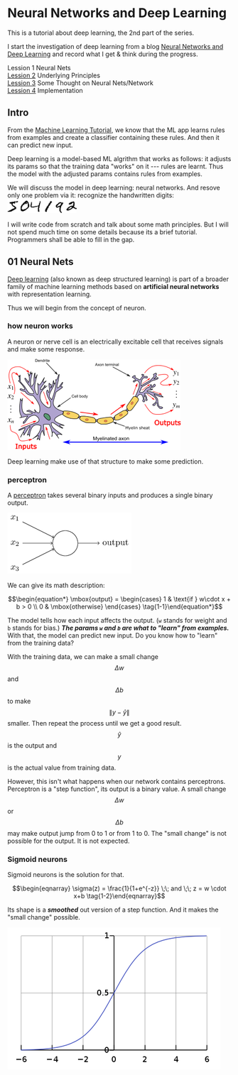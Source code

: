 <script id="MathJax-script" async src="https://cdn.jsdelivr.net/npm/mathjax@3/es5/tex-mml-chtml.js"></script>

# Neural Networks and Deep Learning

This is a tutorial about deep learning, the 2nd part of the series.

I start the investigation of deep learning from a blog
[Neural Networks and Deep Learning](http://neuralnetworksanddeeplearning.com/index.html)
and record what I get & think during the progress.

Lession 1 Neural Nets  
[Lession 2](./cost_function_math.md) Underlying Principles  
[Lession 3](./some_thought.md) Some Thought on Neural Nets/Network  
[Lession 4](./implementation.md) Implementation

## Intro

From the [Machine Learning Tutorial](../ml_tutorials/ml_tutorials.md), we know that
the ML app learns rules from examples and create a classifier
containing these rules. And then it can predict new input.

Deep learning is a model-based ML algrithm that
works as follows: it adjusts its params so that
the training data "works" on it --- rules are learnt.
Thus the model with the adjusted params contains rules from examples.

We will discuss the model in deep learning: neural networks.
And resove only one problem via it: recognize the handwritten digits:  
![handwritten digits](./pic/digits.png)

I will write code from scratch and talk about some math principles.
But I will not spend much time on some details because its a brief tutorial.
Programmers shall be able to fill in the gap.

## 01 Neural Nets

[Deep learning](https://en.wikipedia.org/wiki/Deep_learning)
(also known as deep structured learning) is part of a broader family of
machine learning methods based on **artificial neural networks**
with representation learning.

Thus we will begin from the concept of neuron.

### how neuron works

A neuron or nerve cell is an electrically excitable cell
that receives signals and make some response.

![Neuron](./pic/Neuron.png)

Deep learning make use of that structure to make some prediction.

### perceptron

A [perceptron](https://en.wikipedia.org/wiki/Perceptron)
takes several binary inputs and produces a single binary output.

![perceptron image](./pic/perceptron.png)

We can give its math description:

$$\begin{equation*}
  \mbox{output} =
    \begin{cases}
      1 & \text{if } w\cdot x + b > 0 \\
      0 & \mbox{otherwise}
    \end{cases}
\tag{1-1}\end{equation*}$$

The model tells how each input affects the output.
(`w` stands for weight and `b` stands for bias.)
***The params `w` and `b` are what to "learn" from examples.***
With that, the model can predict new input.
Do you know how to "learn" from the training data?

With the training data, we can make a small change
$$\Delta w$$ and $$\Delta b$$ to make $$\|y - \hat{y}\|$$ smaller.
Then repeat the process until we get a good result.
$$\hat{y}$$ is the output and $$y$$ is the actual value from training data.

However, this isn't what happens when our network contains perceptrons.
Perceptron is a "step function", its output is a binary value.
A small change $$\Delta w$$ or $$\Delta b$$ may make output jump from 0 to 1 or from 1 to 0.
The "small change" is not possible for the output. It is not expected.

### Sigmoid neurons

Sigmoid neurons is the solution for that.

$$\begin{eqnarray}
  \sigma(z) = \frac{1}{1+e^{-z}} \;\; and \;\; z = w \cdot x+b
\tag{1-2}\end{eqnarray}$$

Its shape is a ***smoothed*** out version of a step function. And it makes the "small change" possible.

![the sigmoid function](./pic/Logistic-curve.png)
